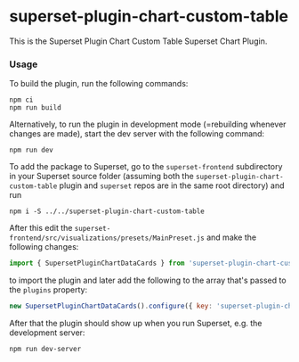 # superset-plugin-chart-custom-table

This is the Superset Plugin Chart Custom Table Superset Chart Plugin.

### Usage

To build the plugin, run the following commands:

```
npm ci
npm run build
```

Alternatively, to run the plugin in development mode (=rebuilding whenever changes are made), start the dev server with the following command:

```
npm run dev
```

To add the package to Superset, go to the `superset-frontend` subdirectory in your Superset source folder (assuming both the `superset-plugin-chart-custom-table` plugin and `superset` repos are in the same root directory) and run
```
npm i -S ../../superset-plugin-chart-custom-table
```

After this edit the `superset-frontend/src/visualizations/presets/MainPreset.js` and make the following changes:

```js
import { SupersetPluginChartDataCards } from 'superset-plugin-chart-custom-table';
```

to import the plugin and later add the following to the array that's passed to the `plugins` property:
```js
new SupersetPluginChartDataCards().configure({ key: 'superset-plugin-chart-custom-table' }),
```

After that the plugin should show up when you run Superset, e.g. the development server:

```
npm run dev-server
```
